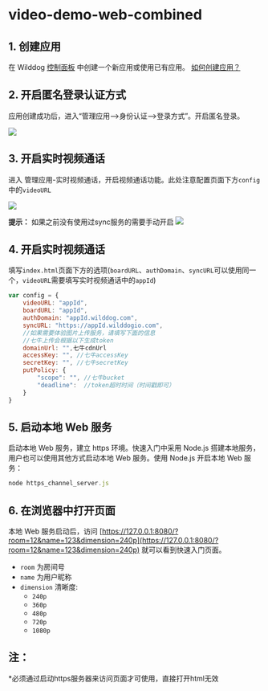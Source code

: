 # video-demo-web-combined

## 1. 创建应用

在 Wilddog [控制面板](https://www.wilddog.com/dashboard/) 中创建一个新应用或使用已有应用。 [如何创建应用？](https://docs.wilddog.com/console/creat.html)

## 2. 开启匿名登录认证方式

应用创建成功后，进入“管理应用-->身份认证-->登录方式”。开启匿名登录。

![](https://itolfh.gitbooks.io/video/content/assets/openanonymous.png)

## 3. 开启实时视频通话

进入 管理应用-实时视频通话，开启视频通话功能。此处注意配置页面下方`config`中的`videoURL`

![](https://github.com/WildDogTeam/video-demo-web-conference/raw/master/images/video_quickstart_openVideo.png)

**提示：**
如果之前没有使用过sync服务的需要手动开启
![](https://github.com/WildDogTeam/video-demo-web-conference/raw/master/images/opensync.png)

## 4. 开启实时视频通话

填写`index.html`页面下方的选项(`boardURL`、`authDomain`、`syncURL`可以使用同一个，`videoURL`需要填写实时视频通话中的`appId`)

```js
var config = {
    videoURL: "appId",
    boardURL: "appId",
    authDomain: "appId.wilddog.com",
    syncURL: "https://appId.wilddogio.com",
    //如果需要体验图片上传服务，请填写下面的信息
    //七牛上传会根据以下生成token
    domainUrl: "",七牛cdnUrl
    accessKey: "", //七牛accessKey
    secretKey: "", //七牛secretKey
    putPolicy: {
        "scope": "", //七牛bucket
        "deadline":  //token超时时间（时间戳即可）
    }
}
```

## 5. 启动本地 Web 服务

启动本地 Web 服务，建立 https 环境。快速入门中采用 Node.js 搭建本地服务，用户也可以使用其他方式启动本地 Web 服务。使用 Node.js 开启本地 Web 服务：

```js
node https_channel_server.js
```

## 6. 在浏览器中打开页面

本地 Web 服务启动后，访问 [https://127.0.0.1:8080/?room=12&name=123&dimension=240p](https://127.0.0.1:8080/?room=12&name=123&dimension=240p) 就可以看到快速入门页面。

- `room` 为房间号
- `name` 为用户昵称
- `dimension` 清晰度:
    + `240p`
    + `360p`
    + `480p`
    + `720p`
    + `1080p`

## 注：
*必须通过启动https服务器来访问页面才可使用，直接打开html无效
